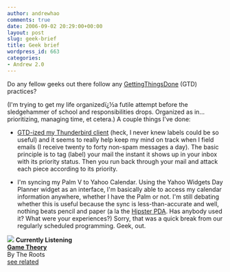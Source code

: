 ```yaml
---
author: andrewhao
comments: true
date: 2006-09-02 20:29:00+00:00
layout: post
slug: geek-brief
title: Geek brief
wordpress_id: 663
categories:
- Andrew 2.0
---
```


Do any fellow geeks out there follow any [GettingThingsDone](http://en.wikipedia.org/wiki/Getting_things_done) (GTD) practices?  
  
(I'm trying to get my life organizedï¿½a futile attempt before the sledgehammer of school and responsibilities drops. Organized as in... prioritizing, managing time, et cetera.) A couple things I've done:  


  * [GTD-ized my Thunderbird client](http://entropicprincipal.blogspot.com/2005/09/using-thunderbird-to-get-things-done.html) (heck, I never knew labels could be so useful) and it seems to really help keep my mind on track when I field emails (I receive twenty to forty non-spam messages a day). The basic principle is to tag (label) your mail the instant it shows up in your inbox with its priority status. Then you run back through your mail and attack each piece according to its priority.  

  * I'm syncing my Palm V to Yahoo Calendar. Using the Yahoo Widgets Day Planner widget as an interface, I'm basically able to access my calendar information anywhere, whether I have the Palm or not. I'm still debating whether this is useful because the sync is less-than-accurate and well, nothing beats pencil and paper (a la the [Hipster PDA](http://www.43folders.com/2004/09/03/introducing-the-hipster-pda/). Has anybody used it? What were your experiences?) 
Sorry, that was a quick break from our regularly scheduled programming. Geek, out.  


[![](http://ec1.images-amazon.com/images/P/B000GPIPJC.01._SCTHUMBZZZ_.jpg)](/Amazon/Click.aspx?asin=B000GPIPJC&user=378399)
**Currently Listening**  
[**Game Theory**](/Amazon/Click.aspx?asin=B000GPIPJC&user=378399)  
By The Roots  
[see related](/Amazon/Click.aspx?asin=B000GPIPJC&user=378399&related=1)
